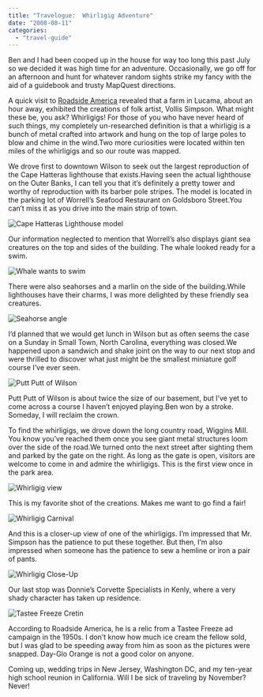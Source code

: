 ```yaml
---
title: "Travelogue:  Whirligig Adventure"
date: "2008-08-11"
categories: 
  - "travel-guide"
---
```


Ben and I had been cooped up in the house for way too long this past July so we decided it was high time for an adventure. Occasionally, we go off for an afternoon and hunt for whatever random sights strike my fancy with the aid of a guidebook and trusty MapQuest directions.

A quick visit to [Roadside America](http://www.roadsideamerica.com) revealed that a farm in Lucama, about an hour away, exhibited the creations of folk artist, Vollis Simpson. What might these be, you ask? Whirligigs! For those of you who have never heard of such things, my completely un-researched definition is that a whirligig is a bunch of metal crafted into artwork and hung on the top of large poles to blow and chime in the wind.Two more curiosities were located within ten miles of the whirligigs and so our route was mapped.

We drove first to downtown Wilson to seek out the largest reproduction of the Cape Hatteras lighthouse that exists.Having seen the actual lighthouse on the Outer Banks, I can tell you that it’s definitely a pretty tower and worthy of reproduction with its barber pole stripes. The model is located in the parking lot of Worrell’s Seafood Restaurant on Goldsboro Street.You can’t miss it as you drive into the main strip of town.

![Cape Hatteras Lighthouse model](http://s3.amazonaws.com/thegourmez-wpmedia/2008/08/whirligig-adventure-007.jpg "Cape Hatteras Lighthouse model")

Our information neglected to mention that Worrell’s also displays giant sea creatures on the top and sides of the building. The whale looked ready for a swim.

![Whale wants to swim](http://s3.amazonaws.com/thegourmez-wpmedia/2008/08/whirligig-adventure-002.jpg "Whale wants to swim")

There were also seahorses and a marlin on the side of the building.While lighthouses have their charms, I was more delighted by these friendly sea creatures.

![Seahorse angle](http://s3.amazonaws.com/thegourmez-wpmedia/2008/08/whirligig-adventure-005.jpg "Seahorse angle")

I’d planned that we would get lunch in Wilson but as often seems the case on a Sunday in Small Town, North Carolina, everything was closed.We happened upon a sandwich and shake joint on the way to our next stop and were thrilled to discover what just might be the smallest miniature golf course I’ve ever seen.

![Putt Putt of Wilson](http://s3.amazonaws.com/thegourmez-wpmedia/2008/08/whirligig-adventure-012.jpg "Putt Putt of Wilson")

Putt Putt of Wilson is about twice the size of our basement, but I’ve yet to come across a course I haven’t enjoyed playing.Ben won by a stroke. Someday, I will reclaim the crown.

To find the whirligigs, we drove down the long country road, Wiggins Mill. You know you’ve reached them once you see giant metal structures loom over the side of the road.We turned onto the next street after sighting them and parked by the gate on the right. As long as the gate is open, visitors are welcome to come in and admire the whirligigs. This is the first view once in the park area.

![Whirligig view](http://s3.amazonaws.com/thegourmez-wpmedia/2008/08/whirligig-adventure-017.jpg "Whirligig view")

This is my favorite shot of the creations. Makes me want to go find a fair!

![Whirligig Carnival](http://s3.amazonaws.com/thegourmez-wpmedia/2008/08/whirligig-adventure-021.jpg "Whirligig Carnival")

And this is a closer-up view of one of the whirligigs. I’m impressed that Mr. Simpson has the patience to put these together. But then, I’m also impressed when someone has the patience to sew a hemline or iron a pair of pants.

![Whirligig Close-Up](http://s3.amazonaws.com/thegourmez-wpmedia/2008/08/whirligig-adventure-020.jpg "Whirligig Close-Up")

Our last stop was Donnie’s Corvette Specialists in Kenly, where a very shady character has taken up residence.

![Tastee Freeze Cretin](http://s3.amazonaws.com/thegourmez-wpmedia/2008/08/whirligig-adventure-036.jpg "Tastee Freeze Cretin")

According to Roadside America, he is a relic from a Tastee Freeze ad campaign in the 1950s. I don’t know how much ice cream the fellow sold, but I was glad to be speeding away from him as soon as the pictures were snapped. Day-Glo Orange is not a good color on anyone.

Coming up, wedding trips in New Jersey, Washington DC, and my ten-year high school reunion in California. Will I be sick of traveling by November? Never!
